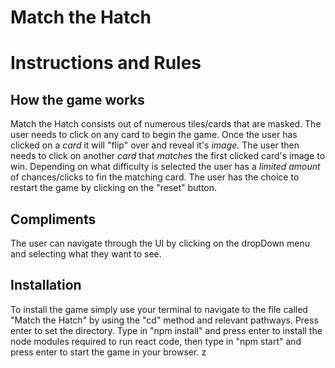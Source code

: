 # Match the Hatch

# Instructions and Rules

## How the game works

Match the Hatch consists out of numerous tiles/cards that are masked.
The user needs to click on any card to begin the game. Once the user has
clicked on a <i>card</i> it will "flip" over and reveal it's <i>image.</i> The user then needs to click on another <i>card</i> that
<i>matches</i> the first clicked card's image to win. Depending on what
difficulty is selected the user has a <i>limited amount</i> of
chances/clicks to fin the matching card. The user has the choice to
restart the game by clicking on the "reset" button.

## Compliments

The user can navigate through the UI by clicking on the dropDown menu and selecting what they want to see.


## Installation

To install the game simply use your terminal to navigate to the file called "Match the Hatch" by using the "cd" method and relevant pathways. Press enter to set the directory. Type in "npm install" and press enter to install the node modules required to run react code, then type in "npm start" and press enter to start the game in your browser. z